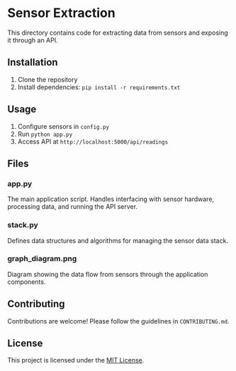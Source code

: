 # Sensor Extraction

This directory contains code for extracting data from sensors and exposing it through an API.

## Installation

1. Clone the repository
2. Install dependencies: `pip install -r requirements.txt` 

## Usage

1. Configure sensors in `config.py`
2. Run `python app.py`
3. Access API at `http://localhost:5000/api/readings`

## Files

### app.py

The main application script. Handles interfacing with sensor hardware, processing data, and running the API server.

### stack.py 

Defines data structures and algorithms for managing the sensor data stack.

### graph_diagram.png

Diagram showing the data flow from sensors through the application components.

## Contributing

Contributions are welcome! Please follow the guidelines in `CONTRIBUTING.md`.

## License

This project is licensed under the [MIT License](LICENSE).